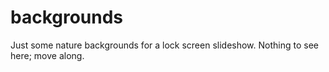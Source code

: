 # backgrounds
Just some nature backgrounds for a lock screen slideshow. Nothing to see here; move along.
